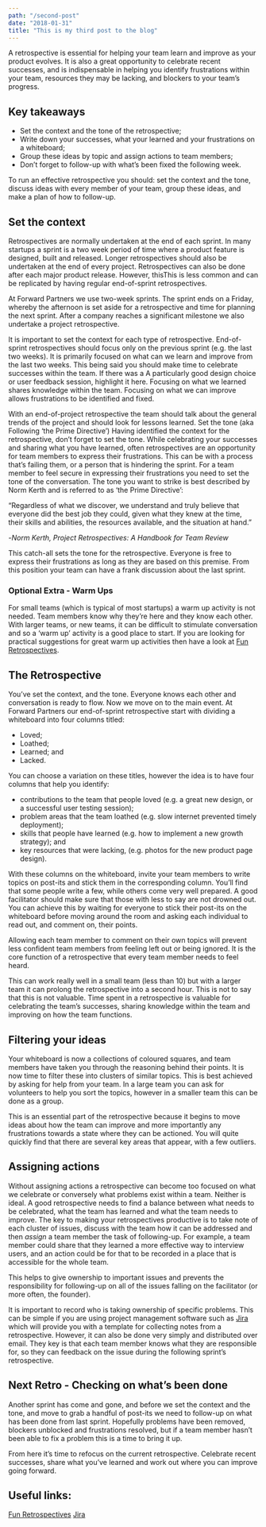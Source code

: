 ```yaml
---
path: "/second-post"
date: "2018-01-31"
title: "This is my third post to the blog"
---
```


A retrospective is essential for helping your team learn and improve as your product evolves. It is also a great opportunity to celebrate recent successes, and is indispensable in helping you identify frustrations within your team, resources they may be lacking, and blockers to your team’s progress.

## Key takeaways

* Set the context and the tone of the retrospective;
* Write down your successes, what your learned and your frustrations on a whiteboard;
* Group these ideas by topic and assign actions to team members;
* Don’t forget to follow-up with what’s been fixed the following week.

To run an effective retrospective you should: set the context and the tone, discuss ideas with every member of your team, group these ideas, and make a plan of how to follow-up.

## Set the context

Retrospectives are normally undertaken at the end of each sprint. In many startups a sprint is a two week period of time where a product feature is designed, built and released. Longer retrospectives should also be undertaken at the end of every project. Retrospectives can also be done after each major product release. However, thisThis is less common and can be replicated by having regular end-of-sprint retrospectives.

At Forward Partners we use two-week sprints. The sprint ends on a Friday, whereby the afternoon is set aside for a retrospective and time for planning the next sprint. After a company reaches a significant milestone we also undertake a project retrospective.

It is important to set the context for each type of retrospective. End-of-sprint retrospectives should focus only on the previous sprint (e.g. the last two weeks). It is primarily focused on what can we learn and improve from the last two weeks. This being said you should make time to celebrate successes within the team. If there was a A particularly good design choice or user feedback session, highlight it here. Focusing on what we learned shares knowledge within the team. Focusing on what we can improve allows frustrations to be identified and fixed.

With an end-of-project retrospective the team should talk about the general trends of the project and should look for lessons learned.
Set the tone (aka Following ‘the Prime Directive’)
Having identified the context for the retrospective, don’t forget to set the tone. While celebrating your successes and sharing what you have learned, often retrospectives are an opportunity for team members to express their frustrations. This can be with a process that’s failing them, or a person that is hindering the sprint. For a team member to feel secure in expressing their frustrations you need to set the tone of the conversation. The tone you want to strike is best described by Norm Kerth and is referred to as ‘the Prime Directive’:

“Regardless of what we discover, we understand and truly believe that everyone did the best job they could, given what they knew at the time, their skills and abilities, the resources available, and the situation at hand.”

-_Norm Kerth, Project Retrospectives: A Handbook for Team Review_

This catch-all sets the tone for the retrospective. Everyone is free to express their frustrations as long as they are based on this premise. From this position your team can have a frank discussion about the last sprint.

### Optional Extra - Warm Ups

For small teams (which is typical of most startups) a warm up activity is not needed. Team members know why they’re here and they know each other. With larger teams, or new teams, it can be difficult to stimulate conversation and so a ‘warm up’ activity is a good place to start. If you are looking for practical suggestions for great warm up activities then have a look at [Fun Retrospectives](http://www.funretrospectives.com/category/energizer/).

## The Retrospective

You’ve set the context, and the tone. Everyone knows each other and conversation is ready to flow. Now we move on to the main event. At Forward Partners our end-of-sprint retrospective start with dividing a whiteboard into four columns titled:

* Loved;
* Loathed;
* Learned; and
* Lacked.

You can choose a variation on these titles, however the idea is to have four columns that help you identify:

* contributions to the team that people loved (e.g. a great new design, or a successful user testing session);
* problem areas that the team loathed (e.g. slow internet prevented timely deployment);
* skills that people have learned (e.g. how to implement a new growth strategy); and
* key resources that were lacking, (e.g. photos for the new product page design).

With these columns on the whiteboard, invite your team members to write topics on post-its and stick them in the corresponding column. You’ll find that some people write a few, while others come very well prepared. A good facilitator should make sure that those with less to say are not drowned out. You can achieve this by waiting for everyone to stick their post-its on the whiteboard before moving around the room and asking each individual to read out, and comment on, their points.

Allowing each team member to comment on their own topics will prevent less confident team members from feeling left out or being ignored. It is the core function of a retrospective that every team member needs to feel heard.

This can work really well in a small team (less than 10) but with a larger team it can prolong the retrospective into a second hour. This is not to say that this is not valuable. Time spent in a retrospective is valuable for celebrating the team’s successes, sharing knowledge within the team and improving on how the team functions.

## Filtering your ideas

Your whiteboard is now a collections of coloured squares, and team members have taken you through the reasoning behind their points. It is now time to filter these into clusters of similar topics. This is best achieved by asking for help from your team. In a large team you can ask for volunteers to help you sort the topics, however in a smaller team this can be done as a group.

This is an essential part of the retrospective because it begins to move ideas about how the team can improve and more importantly any frustrations towards a state where they can be actioned. You will quite quickly find that there are several key areas that appear, with a few outliers.

## Assigning actions

Without assigning actions a retrospective can become too focused on what we celebrate or conversely what problems exist within a team. Neither is ideal. A good retrospective needs to find a balance between what needs to be celebrated, what the team has learned and what the team needs to improve. The key to making your retrospectives productive is to take note of each cluster of issues, discuss with the team how it can be addressed and then _assign_ a team member the task of following-up. For example, a team member could share that they learned a more effective way to interview users, and an action could be for that to be recorded in a place that is accessible for the whole team.

This helps to give ownership to important issues and prevents the responsibility for following-up on all of the issues falling on the facilitator (or more often, the founder).

It is important to record who is taking ownership of specific problems. This can be simple if you are using project management software such as [Jira](https://www.atlassian.com/software/jira) which will provide you with a template for collecting notes from a retrospective. However, it can also be done very simply and distributed over email. They key is that each team member knows what they are responsible for, so they can feedback on the issue during the following sprint’s retrospective.

## Next Retro - Checking on what’s been done

Another sprint has come and gone, and before we set the context and the tone, and move to grab a handful of post-its we need to follow-up on what has been done from last sprint. Hopefully problems have been removed, blockers unblocked and frustrations resolved, but if a team member hasn’t been able to fix a problem this is a time to bring it up.

From here it’s time to refocus on the current retrospective. Celebrate recent successes, share what you’ve learned and work out where you can improve going forward.

## Useful links:

[Fun Retrospectives](http://www.funretrospectives.com/category/energizer/)
[Jira](https://www.atlassian.com/software/jira)
